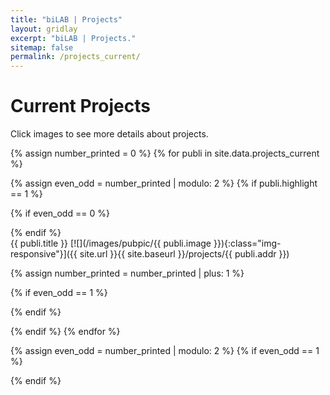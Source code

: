 ```yaml
---
title: "biLAB | Projects"
layout: gridlay
excerpt: "biLAB | Projects."
sitemap: false
permalink: /projects_current/
---
```

<!-- # Research Domains
<br>
<span style="color:blue"><b>Architecture and Neuroscience</b></span>  
*How can we quantify the impact of architectural design features on human experience? Can we use the findings to improve the design practice for better and healtier experiences in the built environment?*  

<span style="color:blue"><b>Urban Challenges for AEC/FM</b></span>  
*How can the design, construction and facilities management processes be improved to tackle with  the challenges imposed by urban settings?*  

<span style="color:blue"><b>Understanding the context under which Civil Infrastructure Systems (CIS) operate</b></span>  
*How sensors and models can be integrated to better understand system behaviors?*  

<span style="color:blue"><b>Healthier building systems</b></span>  
*How can the performance of interconnected facility systems  be determined for setting proactive management strategies?*  

<b>Testbeds utilized</b>: legacy and smart buildings, airports, highways.  

<b>Tools utilized</b>: Building information models, data driven methodologies, advanced visualization
<br><br><br> -->
# Current Projects
Click images to see more details about projects.


{% assign number_printed = 0 %}
{% for publi in site.data.projects_current %}

{% assign even_odd = number_printed | modulo: 2 %}
{% if publi.highlight == 1 %}

{% if even_odd == 0 %}
<div class="row">
{% endif %}

<div class="col-sm-6 clearfix">
 <div class="well">
  <pubtit>{{ publi.title }}</pubtit>
  [![](/images/pubpic/{{ publi.image }}){:class="img-responsive"}]({{ site.url }}{{ site.baseurl }}/projects/{{ publi.addr }})
  <!-- <p>{{ publi.description }}</p> -->
 </div>
</div>

{% assign number_printed = number_printed | plus: 1 %}

{% if even_odd == 1 %}
</div>
{% endif %}

{% endif %}
{% endfor %}

{% assign even_odd = number_printed | modulo: 2 %}
{% if even_odd == 1 %}
</div>
{% endif %}
<br>